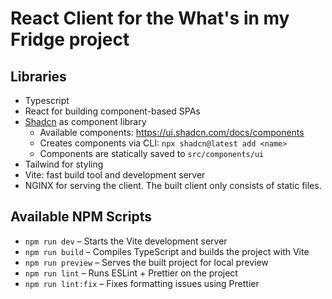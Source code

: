 # React Client for the What's in my Fridge project

## Libraries

- Typescript
- React for building component-based SPAs
- [Shadcn](https://ui.shadcn.com/) as component library
    - Available components: https://ui.shadcn.com/docs/components
    - Creates components via CLI: `npx shadcn@latest add <name>`
    - Components are statically saved to `src/components/ui`
- Tailwind for styling
- Vite: fast build tool and development server
- NGINX for serving the client. The built client only consists of static files.

## Available NPM Scripts

- `npm run dev` – Starts the Vite development server
- `npm run build` – Compiles TypeScript and builds the project with Vite
- `npm run preview` – Serves the built project for local preview
- `npm run lint` – Runs ESLint + Prettier on the project
- `npm run lint:fix` – Fixes formatting issues using Prettier

